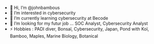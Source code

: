 - 👋 Hi, I’m @johnbambous
- 👀 I’m interested in cybersecurity
- 🌱 I’m currently learning cybersecurity at Becode
- 💞️ I’m looking for my futur job ... SOC Analyst, Cybersecurity Analyst
- ⚡ Hobbies : PADI diver, Bonsaï, Cybersecurity, Japan, Pond with Koï, Bamboo, Maples, Marine Biology, Botanical

<!---
johnbambous/johnbambous is a ✨ special ✨ repository because its `README.md` (this file) appears on your GitHub profile.
You can click the Preview link to take a look at your changes.
--->
